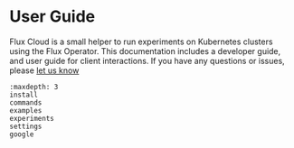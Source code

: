 # User Guide

Flux Cloud is a small helper to run experiments on Kubernetes clusters using the Flux Operator.
 This documentation includes a developer guide, and user guide for client interactions. If you have
any questions or issues, please [let us know](https://github.com/flux-framework/flux-cloud/issues)

```{toctree}
:maxdepth: 3
install
commands
examples
experiments
settings
google
```
